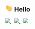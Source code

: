 ## <img src="https://raw.githubusercontent.com/ABSphreak/ABSphreak/master/gifs/Hi.gif" width="25"> Hello 

<div>
  <!-- Resume -->
  <a href="https://drive.google.com/file/d/1OvaKmmeoGVFckLPIQn9U3m5Yepznf7ug/view"><img src="https://img.shields.io/badge/Resume-ffd966?style=for-the-badge&logo=readdotcv&logoColor=white"/>
  </a>
  <!-- TechBlog -->
  <a href="https://devella.oopy.io/posting"> <img src="https://img.shields.io/badge/Tech Blog-f6b26b?style=for-the-badge&logo=notion&logoColor=white" style="margin-left: 10px; "/>
  </a>
  <!-- LinkedIn -->
  <a href="https://www.linkedin.com/in/ella-yschoi/"> <img src="https://img.shields.io/badge/linkedin-3d85c6?style=for-the-badge&logo=linkedin&logoColor=white" style="margin-left: 10px; "/>
  </a>
</div>
